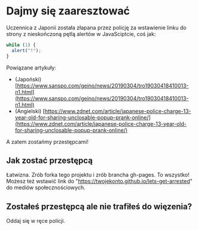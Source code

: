 # Dajmy się zaaresztować
Uczennica z Japonii została złapana przez policję za wstawienie linku do strony z nieskończoną pętlą alertów w JavaSciptcie, coś jak:

```js
while (1) {
  alert("!");
}
```

Powiązane artykuły:
- (Japoński) [https://www.sanspo.com/geino/news/20190304/tro19030418410013-n1.html](https://www.sanspo.com/geino/news/20190304/tro19030418410013-n1.html)
- (Angielski) [https://www.zdnet.com/article/japanese-police-charge-13-year-old-for-sharing-unclosable-popup-prank-online/](https://www.zdnet.com/article/japanese-police-charge-13-year-old-for-sharing-unclosable-popup-prank-online/)

A zatem zostańmy przestępcami!

## Jak zostać przestępcą

Łatwizna. Zrób forka tego projektu i zrób brancha gh-pages. To wszystko! Możesz też wstawić link do "https://twojekonto.github.io/lets-get-arrested" do mediów społecznościowych.

## Zostałeś przestępcą ale nie trafiłeś do więzenia?

Oddaj się w ręce policji.
